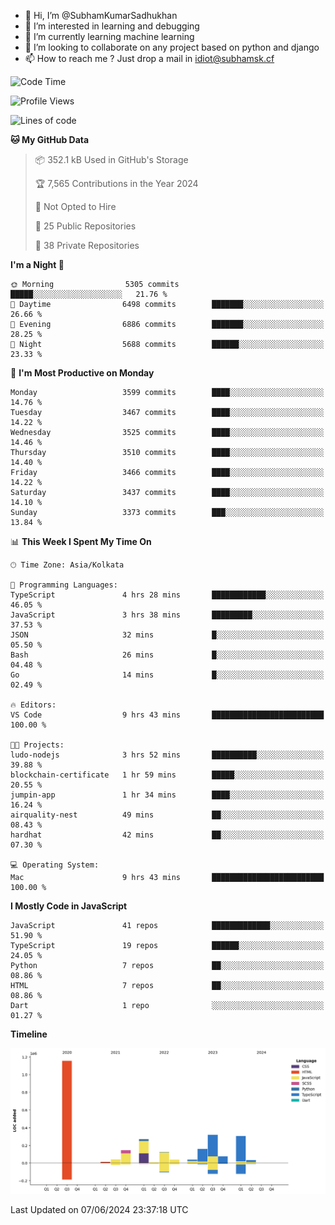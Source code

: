 - 👋 Hi, I’m @SubhamKumarSadhukhan
- 👀 I’m interested in learning and debugging
- 🌱 I’m currently learning machine learning
- 💞️ I’m looking to collaborate on any project based on python and django
- 📫 How to reach me ?
      Just drop a mail in idiot@subhamsk.cf

<!---
SubhamKumarSadhukhan/SubhamKumarSadhukhan is a ✨ special ✨ repository because its `README.md` (this file) appears on your GitHub profile.
You can click the Preview link to take a look at your changes.
--->


<!--START_SECTION:waka-->
![Code Time](http://img.shields.io/badge/Code%20Time-2%2C220%20hrs%2056%20mins-blue)

![Profile Views](http://img.shields.io/badge/Profile%20Views-0-blue)

![Lines of code](https://img.shields.io/badge/From%20Hello%20World%20I%27ve%20Written-2.7%20million%20lines%20of%20code-blue)

**🐱 My GitHub Data** 

> 📦 352.1 kB Used in GitHub's Storage 
 > 
> 🏆 7,565 Contributions in the Year 2024
 > 
> 🚫 Not Opted to Hire
 > 
> 📜 25 Public Repositories 
 > 
> 🔑 38 Private Repositories 
 > 
**I'm a Night 🦉** 

```text
🌞 Morning                5305 commits        █████░░░░░░░░░░░░░░░░░░░░   21.76 % 
🌆 Daytime                6498 commits        ███████░░░░░░░░░░░░░░░░░░   26.66 % 
🌃 Evening                6886 commits        ███████░░░░░░░░░░░░░░░░░░   28.25 % 
🌙 Night                  5688 commits        ██████░░░░░░░░░░░░░░░░░░░   23.33 % 
```
📅 **I'm Most Productive on Monday** 

```text
Monday                   3599 commits        ████░░░░░░░░░░░░░░░░░░░░░   14.76 % 
Tuesday                  3467 commits        ████░░░░░░░░░░░░░░░░░░░░░   14.22 % 
Wednesday                3525 commits        ████░░░░░░░░░░░░░░░░░░░░░   14.46 % 
Thursday                 3510 commits        ████░░░░░░░░░░░░░░░░░░░░░   14.40 % 
Friday                   3466 commits        ████░░░░░░░░░░░░░░░░░░░░░   14.22 % 
Saturday                 3437 commits        ████░░░░░░░░░░░░░░░░░░░░░   14.10 % 
Sunday                   3373 commits        ███░░░░░░░░░░░░░░░░░░░░░░   13.84 % 
```


📊 **This Week I Spent My Time On** 

```text
🕑︎ Time Zone: Asia/Kolkata

💬 Programming Languages: 
TypeScript               4 hrs 28 mins       ████████████░░░░░░░░░░░░░   46.05 % 
JavaScript               3 hrs 38 mins       █████████░░░░░░░░░░░░░░░░   37.53 % 
JSON                     32 mins             █░░░░░░░░░░░░░░░░░░░░░░░░   05.50 % 
Bash                     26 mins             █░░░░░░░░░░░░░░░░░░░░░░░░   04.48 % 
Go                       14 mins             █░░░░░░░░░░░░░░░░░░░░░░░░   02.49 % 

🔥 Editors: 
VS Code                  9 hrs 43 mins       █████████████████████████   100.00 % 

🐱‍💻 Projects: 
ludo-nodejs              3 hrs 52 mins       ██████████░░░░░░░░░░░░░░░   39.88 % 
blockchain-certificate   1 hr 59 mins        █████░░░░░░░░░░░░░░░░░░░░   20.55 % 
jumpin-app               1 hr 34 mins        ████░░░░░░░░░░░░░░░░░░░░░   16.24 % 
airquality-nest          49 mins             ██░░░░░░░░░░░░░░░░░░░░░░░   08.43 % 
hardhat                  42 mins             ██░░░░░░░░░░░░░░░░░░░░░░░   07.30 % 

💻 Operating System: 
Mac                      9 hrs 43 mins       █████████████████████████   100.00 % 
```

**I Mostly Code in JavaScript** 

```text
JavaScript               41 repos            █████████████░░░░░░░░░░░░   51.90 % 
TypeScript               19 repos            ██████░░░░░░░░░░░░░░░░░░░   24.05 % 
Python                   7 repos             ██░░░░░░░░░░░░░░░░░░░░░░░   08.86 % 
HTML                     7 repos             ██░░░░░░░░░░░░░░░░░░░░░░░   08.86 % 
Dart                     1 repo              ░░░░░░░░░░░░░░░░░░░░░░░░░   01.27 % 
```



**Timeline**

![Lines of Code chart](https://raw.githubusercontent.com/SubhamKumarSadhukhan/SubhamKumarSadhukhan/main/assets/bar_graph.png)


 Last Updated on 07/06/2024 23:37:18 UTC
<!--END_SECTION:waka-->
